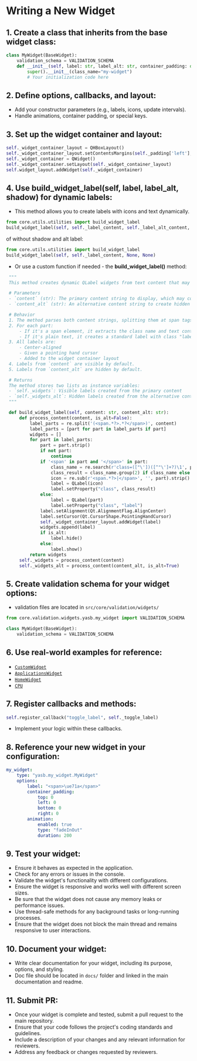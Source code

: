 # Writing a New Widget

## 1. Create a class that inherits from the base widget class:

```py
class MyWidget(BaseWidget):
    validation_schema = VALIDATION_SCHEMA
    def __init__(self, label: str, label_alt: str, container_padding: dict[str, int], animation: dict[str, str]):
        super().__init__(class_name="my-widget")
        # Your initialization code here
```

## 2. Define options, callbacks, and layout:

-   Add your constructor parameters (e.g., labels, icons, update intervals).
-   Handle animations, container padding, or special keys.

## 3. Set up the widget container and layout:

```py
self._widget_container_layout = QHBoxLayout()
self._widget_container_layout.setContentsMargins(self._padding['left'], self._padding['top'], self._padding['right'], self._padding['bottom'])
self._widget_container = QWidget()
self._widget_container.setLayout(self._widget_container_layout)
self.widget_layout.addWidget(self._widget_container)
```

## 4. Use **build_widget_label(self, label, label_alt, shadow)** for dynamic labels:

-   This method allows you to create labels with icons and text dynamically.

```py
from core.utils.utilities import build_widget_label
build_widget_label(self, self._label_content, self._label_alt_content, self._label_shadow)
```
of without shadow and alt label:
```py
from core.utils.utilities import build_widget_label
build_widget_label(self, self._label_content, None, None)
```

-   Or use a custom function if needed - the **build_widget_label()** method:

```py
 """
 This method creates dynamic QLabel widgets from text content that may include HTML span elements.

 # Parameters
 - `content` (str): The primary content string to display, which may contain HTML spans with class attributes.
 - `content_alt` (str): An alternative content string to create hidden labels for later use.

 # Behavior
 1. The method parses both content strings, splitting them at span tags.
 2. For each part:
     - If it's a span element, it extracts the class name and text content.
     - If it's plain text, it creates a standard label with class "label".
 3. All labels are:
     - Center-aligned
     - Given a pointing hand cursor
     - Added to the widget container layout
 4. Labels from `content` are visible by default.
 5. Labels from `content_alt` are hidden by default.

 # Returns
 The method stores two lists as instance variables:
 - `self._widgets`: Visible labels created from the primary content
 - `self._widgets_alt`: Hidden labels created from the alternative content
 """

 def build_widget_label(self, content: str, content_alt: str):
     def process_content(content, is_alt=False):
         label_parts = re.split('(<span.*?>.*?</span>)', content)
         label_parts = [part for part in label_parts if part]
         widgets = []
         for part in label_parts:
             part = part.strip()
             if not part:
                 continue
             if '<span' in part and '</span>' in part:
                 class_name = re.search(r'class=(["\'])([^"\']+?)\1', part)
                 class_result = class_name.group(2) if class_name else 'icon'
                 icon = re.sub(r'<span.*?>|</span>', '', part).strip()
                 label = QLabel(icon)
                 label.setProperty("class", class_result)
             else:
                 label = QLabel(part)
                 label.setProperty("class", "label")
             label.setAlignment(Qt.AlignmentFlag.AlignCenter)
             label.setCursor(Qt.CursorShape.PointingHandCursor)
             self._widget_container_layout.addWidget(label)
             widgets.append(label)
             if is_alt:
                 label.hide()
             else:
                 label.show()
         return widgets
     self._widgets = process_content(content)
     self._widgets_alt = process_content(content_alt, is_alt=True)
```

## 5. Create validation schema for your widget options:

-   validation files are located in `src/core/validation/widgets/`

```py
from core.validation.widgets.yasb.my_widget import VALIDATION_SCHEMA

class MyWidget(BaseWidget):
    validation_schema = VALIDATION_SCHEMA
```

## 6. Use real-world examples for reference:

-   [`CustomWidget`](https://github.com/amnweb/yasb/blob/main/src/core/widgets/yasb/custom.py)
-   [`ApplicationsWidget`](https://github.com/amnweb/yasb/blob/main/src/core/widgets/yasb/applications.py)
-   [`HomeWidget`](https://github.com/amnweb/yasb/blob/main/src/core/widgets/yasb/home.py)
-   [`CPU`](https://github.com/amnweb/yasb/blob/main/src/core/widgets/yasb/cpu.py)

## 7. Register callbacks and methods:

```py
self.register_callback("toggle_label", self._toggle_label)
```

-   Implement your logic within these callbacks.

## 8. Reference your new widget in your configuration:

```yaml
my_widget:
    type: "yasb.my_widget.MyWidget"
    options:
        label: "<span>\ue71a</span>"
        container_padding:
            top: 0
            left: 0
            bottom: 0
            right: 0
        animation:
            enabled: true
            type: "fadeInOut"
            duration: 200
```

## 9. Test your widget:

-   Ensure it behaves as expected in the application.
-   Check for any errors or issues in the console.
-   Validate the widget's functionality with different configurations.
-   Ensure the widget is responsive and works well with different screen sizes.
-   Be sure that the widget does not cause any memory leaks or performance issues.
-   Use thread-safe methods for any background tasks or long-running processes.
-   Ensure that the widget does not block the main thread and remains responsive to user interactions.

## 10. Document your widget:

-   Write clear documentation for your widget, including its purpose, options, and styling.
-   Doc file should be located in `docs/` folder and linked in the main documentation and readme.

## 11. Submit PR:

-   Once your widget is complete and tested, submit a pull request to the main repository.
-   Ensure that your code follows the project's coding standards and guidelines.
-   Include a description of your changes and any relevant information for reviewers.
-   Address any feedback or changes requested by reviewers.
